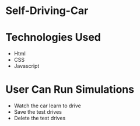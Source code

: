 # Self-Driving-Car

# Technologies Used
* Html
* CSS
* Javascript 


# User Can Run Simulations
* Watch the car learn to drive
* Save the test drives
* Delete the test drives

